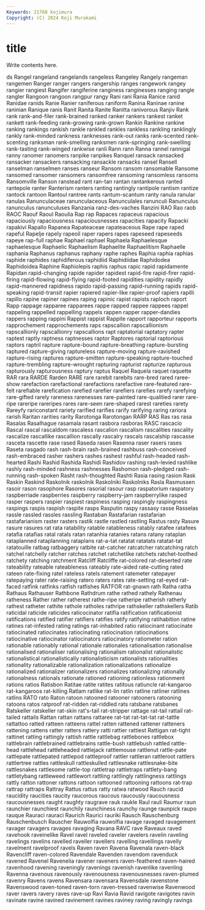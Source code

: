 ```yaml
---
Keywords: 21768 kojimura
Copyright: (C) 2024 Koji Murakami
---
```


# title

Write contents here.



ds Rangel
rangeland rangelands rangeless Rangeley Rangely rangeman rangemen Ranger ranger rangers
rangership ranges rangework rangey rangier rangiest Rangifer rangiferine ranginess ranginesses
ranging rangle rangler Rangoon rangoon rangpur rangy Rani rani Rania
Ranice ranid Ranidae ranids Ranie Ranier raniferous raniform Ranina Raninae
ranine raninian Ranique ranis Ranit Ranita Ranite Ranitta ranivorous Ranjiv
Rank rank rank-and-filer rank-brained ranked ranker rankers rankest ranket rankett
rank-feeding rank-growing rank-grown Rankin Rankine rankine ranking rankings rankish rankle
rankled rankles rankless rankling ranklingly rankly rank-minded rankness ranknesses rank-out
ranks rank-scented rank-scenting ranksman rank-smelling ranksmen rank-springing rank-swelling rank-tasting rank-winged
rankwise ranli Rann rann Ranna rannel rannigal ranny ranomer ranomers
ranpike ranpikes Ranquel ransack ransacked ransacker ransackers ransacking ransackle ransacks
ransel Ransell ranselman ranselmen ranses ranseur Ransom ransom ransomable Ransome
ransomed ransomer ransomers ransomfree ransoming ransomless ransoms Ransomville Ranson ranstead
rant ran-tan rantan rantankerous ranted rantepole ranter Ranterism ranters ranting
rantingly rantipole rantism rantize rantock rantoon Rantoul rantree rants rantum-scantum
ranty ranula ranular ranulas Ranunculaceae ranunculaceous Ranunculales ranunculi Ranunculus ranunculus
ranunculuses Ranzania ranz-des-vaches Ranzini RAO Rao raob RAOC Raouf Raoul
Raoulia Rap rap Rapaces rapaceus rapacious rapaciously rapaciousness rapaciousnesses rapacities
rapacity Rapacki rapakivi Rapallo Rapanea Rapateaceae rapateaceous Rape rape raped
rapeful Rapelje rapely rapeoil raper rapers rapes rapeseed rapeseeds rapeye
rap-full raphae Raphael raphael Raphaela Raphaelesque raphaelesque Raphaelic Raphaelism Raphaelite
Raphaelitism Raphaelle raphania Raphanus raphanus raphany raphe raphes Raphia raphia
raphias raphide raphides raphidiferous raphidiid Raphidiidae Raphidodea Raphidoidea Raphine Raphiolepis
raphis raphus rapic rapid rapidamente Rapidan rapid-changing rapide rapider rapidest
rapid-fire rapid-firer rapid-firing rapid-flowing rapid-flying rapid-footed rapidities rapidity rapidly rapid-mannered
rapidness rapido rapid-passing rapid-running rapids rapid-speaking rapid-transit rapier rapiered rapier-like
rapier-proof rapiers rapilli rapillo rapine rapiner rapines raping rapinic rapist
rapists raploch raport Rapp rappage rapparee rapparees rappe rapped rappee
rappees rappel rappeling rappelled rappelling rappels rappen rapper rapper-dandies rappers
rapping rappini Rappist rappist Rappite rapport rapporteur rapports rapprochement rapprochements
raps rapscallion rapscallionism rapscallionly rapscallionry rapscallions rapt raptatorial raptatory rapter
raptest raptly raptness raptnesses raptor Raptores raptorial raptorious raptors raptril
rapture rapture-bound rapture-breathing rapture-bursting raptured rapture-giving raptureless rapture-moving rapture-ravished rapture-rising
raptures rapture-smitten rapture-speaking rapture-touched rapture-trembling rapture-wrought rapturing rapturist rapturize rapturous
rapturously rapturousness raptury raptus Raquel Raquela raquet raquette RAR rara
RARDE Rarden RARE rare rarebit rarebits rare-bred rared raree-show rarefaction
rarefactional rarefactions rarefactive rare-featured rare-felt rarefiable rarefication rarefied rarefier rarefiers
rarefies rarefy rarefying rare-gifted rarely rareness rarenesses rare-painted rare-qualitied rarer
rare-ripe rareripe rareripes rares rare-seen rare-shaped rarest rareties rarety Rareyfy
rariconstant rariety rarified rarifies rarify rarifying raring rariora rarish Raritan
rarities rarity Rarotonga Rarotongan RARP RAS Ras ras rasa Rasalas
Rasalhague rasamala rasant rasbora rasboras RASC rascacio Rascal rascal rascaldom
rascaless rascalion rascalism rascalities rascality rascalize rascallike rascallion rascally rascalry
rascals rascalship rascasse rasceta rascette rase rased Raseda rasen Rasenna
raser rasers rases Raseta rasgado rash rash-brain rash-brained rashbuss rash-conceived
rash-embraced rasher rashers rashes rashest rashful rash-headed rash-hearted Rashi Rashid
Rashida Rashidi Rashidov rashing rash-levied rashlike rashly rash-minded rashness rashnesses
Rashomon rash-pledged rash-running rash-spoken Rasht rash-thoughted Rashti Rasia rasing rasion
Rask Raskin Raskind Raskolnik raskolnik Raskolniki Raskolniks Rasla Rasmussen rasoir
rason rasophore Rasores rasorial rasour rasp raspatorium raspatory raspberriade raspberries
raspberry raspberry-jam raspberrylike rasped rasper raspers raspier raspiest raspiness rasping
raspingly raspingness raspings raspis raspish raspite rasps Rasputin raspy rassasy
rasse Rasselas rassle rassled rassles rassling Rastaban Rastafarian rastafarian rastafarianism
raster rasters rastik rastle rastled rastling Rastus rasty Rasure rasure
rasures rat rata ratability ratable ratableness ratably ratafee ratafees ratafia
ratafias ratal ratals ratan ratanhia ratanies ratans ratany rataplan rataplanned
rataplanning rataplans rat-a-tat ratatat ratatats ratatat-tat ratatouille ratbag ratbaggery ratbite
rat-catcher ratcatcher ratcatching ratch ratchel ratchelly ratcher ratches ratchet ratchetlike
ratchets ratchet-toothed ratchety ratching ratchment Ratcliff Ratcliffe rat-colored rat-deserted rate
rateability rateable rateableness rateably rate-aided rate-cutting rated rateen rate-fixing ratel
rateless ratels ratement ratemeter ratepayer ratepaying rater rate-raising ratero raters
rates rate-setting rat-eyed rat-faced ratfink ratfinks ratfish ratfishes RATFOR rat-gnawn
rath Ratha ratha Rathaus Rathauser Rathbone Rathdrum rathe rathed rathely
Rathenau ratheness Rather rather ratherest rathe-ripe ratheripe ratherish ratherly rathest
ratheter rathite rathole ratholes rathripe rathskeller rathskellers Ratib raticidal raticide
raticides raticocinator ratifia ratification ratificationist ratifications ratified ratifier ratifiers ratifies
ratify ratifying ratihabition ratine ratines rat-infested rating ratings rat-inhabited ratio
ratiocinant ratiocinate ratiocinated ratiocinates ratiocinating ratiocination ratiocinations ratiocinative ratiocinator ratiocinators
ratiocinatory ratiometer ration rationable rationably rational rationale rationales rationalisation rationalise
rationalised rationaliser rationalising rationalism rationalist rationalistic rationalistical rationalistically rationalisticism rationalists
rationalities rationality rationalizable rationalization rationalizations rationalize rationalized rationalizer rationalizers rationalizes
rationalizing rationally rationalness rationals rationate rationed rationing rationless rationment rations
ratios Ratisbon Ratitae ratite ratites ratitous ratiuncle rat-kangaroo rat-kangaroos rat-killing
Ratlam ratlike rat-lin ratlin ratline ratliner ratlines ratlins RATO rato
Raton ratoon ratooned ratooner ratooners ratooning ratoons ratos ratproof rat-ridden
rat-riddled rats ratsbane ratsbanes Ratskeller ratskeller rat-skin rat's-tail rat-stripper rattage
rat-tail rattail rat-tailed rattails Rattan rattan rattans rattaree rat-tat rat-tat-tat
rat-tattle rattattoo ratted ratteen ratteens rattel ratten rattened rattener ratteners
rattening rattens ratter ratters rattery ratti rattier rattiest Rattigan rat-tight
rattinet ratting rattingly rattish rattle rattlebag rattlebones rattlebox rattlebrain rattlebrained
rattlebrains rattle-bush rattlebush rattled rattle-head rattlehead rattleheaded rattlejack rattlemouse rattlenut
rattle-pate rattlepate rattlepated rattlepod rattleproof rattler rattleran rattleroot rattlers rattlertree
rattles rattleskull rattleskulled rattlesnake rattlesnake-bite rattlesnakes rattlesome rattle-top rattletrap rattletraps
rattlety-bang rattletybang rattleweed rattlewort rattling rattlingly rattlingness rattlings rattly ratton
rattoner rattons rattoon rattooned rattooning rattoons rat-trap rattrap rattraps Rattray
Rattus rattus ratty ratwa ratwood Rauch raucid raucidity raucities raucity
raucorous raucous raucously raucousness raucousnesses raught raughty raugrave rauk raukle
Raul rauli Raumur raun raunchier raunchiest raunchily raunchiness raunchy raunge
raunpick raupo rauque Rauraci rauraci Raurich Raurici rauriki Rausch Rauschenburg
Rauschenbusch Rauscher Rauwolfia rauwolfia ravage ravaged ravagement ravager ravagers ravages
ravaging Ravana RAVC rave Raveaux raved ravehook raveinelike Ravel ravel
raveled raveler ravelers ravelin raveling ravelings ravelins ravelled raveller ravellers
ravelling ravellings ravelly ravelment ravelproof ravels Raven raven Ravena Ravenala
raven-black Ravencliff raven-colored Ravendale Ravenden ravendom ravenduck ravened Ravenel Ravenelia
ravener raveners raven-feathered raven-haired ravenhood ravening raveningly ravenings ravenish ravenlike
ravenling Ravenna ravenous ravenously ravenousness ravenousnesses raven-plumed ravenry Ravens ravens
Ravensara ravensara Ravensdale ravenstone Ravenswood raven-toned raven-torn raven-tressed ravenwise Ravenwood
raver ravers ravery raves rave-up Ravi Ravia Ravid ravigote ravigotes
ravin ravinate ravine ravined ravinement ravines raviney raving ravingly ravings
